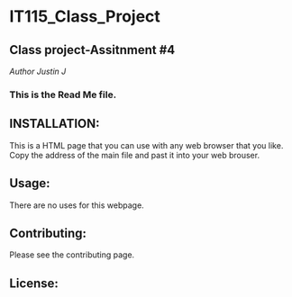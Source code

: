 # IT115_Class_Project
## Class project-Assitnment #4
_Author Justin J_

### This is the Read Me file.

## INSTALLATION:
This is a HTML page that you can use with any web browser that you like. Copy the address of the main file and past it into your web brouser.

## Usage:
There are no uses for this webpage. 

## Contributing:
Please see the contributing page.

## License:


